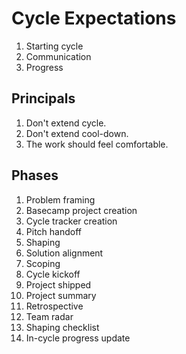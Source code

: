 # Cycle Expectations

1. Starting cycle
1. Communication
1. Progress

## Principals

1. Don't extend cycle.
1. Don't extend cool-down.
1. The work should feel comfortable.

## Phases

1. Problem framing
1. Basecamp project creation
1. Cycle tracker creation
1. Pitch handoff
1. Shaping
1. Solution alignment
1. Scoping
1. Cycle kickoff
1. Project shipped
1. Project summary
1. Retrospective
1. Team radar
1. Shaping checklist
1. In-cycle progress update
